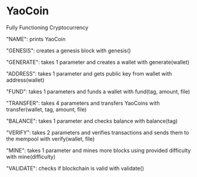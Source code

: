 # YaoCoin
Fully Functioning Cryptocurrency

"NAME": prints YaoCoin

"GENESIS": creates a genesis block with genesis()

"GENERATE": takes 1 parameter and creates a wallet with generate(wallet)

"ADDRESS": takes 1 parameter and gets public key from wallet with address(wallet)

"FUND": takes 1 parameters and funds a wallet with fund(tag, amount, file)

"TRANSFER": takes 4 parameters and transfers YaoCoins with transfer(wallet, tag, amount, file)

"BALANCE": takes 1 parameter and checks balance with balance(tag)

"VERIFY": takes 2 parameters and verifies transactions and sends them to the mempool with verify(wallet, file)

"MINE": takes 1 parameter and mines more blocks using provided difficulty with mine(difficulty)

"VALIDATE": checks if blockchain is valid with validate()
